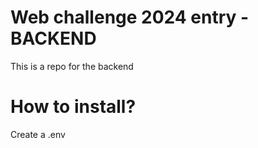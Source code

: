 # Web challenge 2024 entry - BACKEND

This is a repo for the backend

# How to install?

Create a .env 